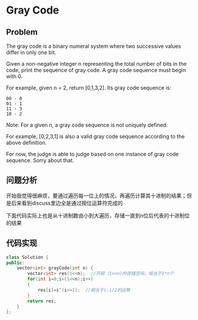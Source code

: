 # Gray Code
## Problem
The gray code is a binary numeral system where two successive values differ in only one bit.

Given a non-negative integer n representing the total number of bits in the code, print the sequence of gray code. A gray code sequence must begin with 0.

For example, given n = 2, return [0,1,3,2]. Its gray code sequence is:
````
00 - 0
01 - 1
11 - 3
10 - 2
````
Note:
For a given n, a gray code sequence is not uniquely defined.

For example, [0,2,3,1] is also a valid gray code sequence according to the above definition.

For now, the judge is able to judge based on one instance of gray code sequence. Sorry about that.
## 问题分析
开始我觉得很麻烦，要通过遍历每一位上的情况，再遍历计算其十进制的结果；但是后来看到discuss里边全是通过按位运算符完成的

下面代码实际上也是从十进制数由小到大遍历，存储一直到n位后代表的十进制位的结果
## 代码实现
```C++
class Solution {
public:
    vector<int> grayCode(int n) {
        vector<int> res(1<<n);  //开辟（1<<n)的存储空间，相当于1*n个
        for(int i=0;i<(1<<n);i++)
        {
            res[i]=i^(i>>1);  //相当于i-i/2的运算
        }
        return res;
    }
};
```
